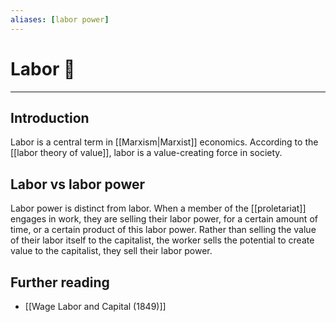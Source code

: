 ```yaml
---
aliases: [labor power]
---
```

# Labor 💪


---
## Introduction
Labor is a central term in [[Marxism|Marxist]] economics. According to the [[labor theory of value]], labor is a value-creating force in society. 

## Labor vs labor power
Labor power is distinct from labor. When a member of the [[proletariat]] engages in work, they are selling their labor power, for a certain amount of time, or a certain product of this labor power. Rather than selling the value of their labor itself to the capitalist, the worker sells the potential to create value to the capitalist, they sell their labor power. 

## Further reading
- [[Wage Labor and Capital (1849)]]